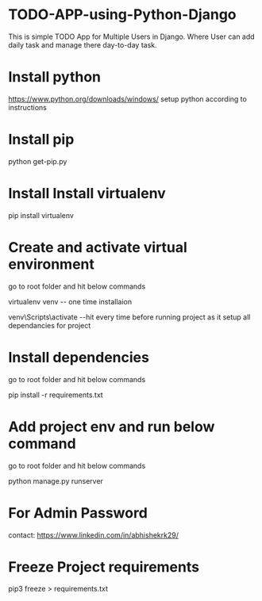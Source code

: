 # TODO-APP-using-Python-Django
This is simple TODO App for Multiple Users in Django. Where User can add daily task and manage there day-to-day task.

# Install python

https://www.python.org/downloads/windows/
setup python according to instructions

# Install pip
python get-pip.py

# Install Install virtualenv
pip install virtualenv

# Create and activate virtual environment
go to root folder and hit below commands

virtualenv venv -- one time installaion

venv\Scripts\activate --hit every time before running project as it setup all dependancies for project

# Install dependencies 
go to root folder and hit below commands

pip install -r requirements.txt 

# Add project env and run below command
go to root folder and hit below commands

python manage.py runserver

# For Admin Password
contact: https://www.linkedin.com/in/abhishekrk29/

# Freeze Project requirements

pip3 freeze > requirements.txt


